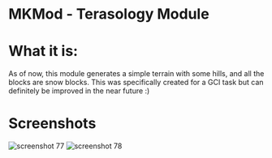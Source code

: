 # MKMod - Terasology Module
# What it is:
As of now, this module generates a simple terrain with some hills, and all the blocks are snow blocks.
This was specifically created for a GCI task but can definitely be improved in the near future :)

# Screenshots
![screenshot 77](https://user-images.githubusercontent.com/24259630/47593961-b4a85100-d979-11e8-98e2-201681f6edbf.png)
![screenshot 78](https://user-images.githubusercontent.com/24259630/47593973-beca4f80-d979-11e8-907d-be980e490907.png)
